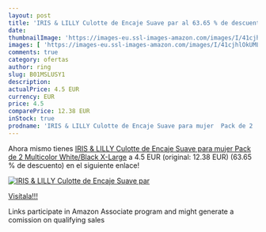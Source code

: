 ```yaml
---
layout: post
title: 'IRIS & LILLY Culotte de Encaje Suave par al 63.65 % de descuento'
date: 
thumbnailImage: 'https://images-eu.ssl-images-amazon.com/images/I/41cjhlOkUML._SL200_.jpg'
images: [ 'https://images-eu.ssl-images-amazon.com/images/I/41cjhlOkUML._SL200_.jpg' ]
comments: true
category: ofertas
author: ring
slug: B01MSLUSY1
description:
actualPrice: 4.5 EUR
currency: EUR
price: 4.5
comparePrice: 12.38 EUR
inStock: true
prodname: 'IRIS & LILLY Culotte de Encaje Suave para mujer  Pack de 2  Multicolor  White/Black   X-Large'
---
```


Ahora mismo tienes [IRIS & LILLY Culotte de Encaje Suave para mujer  Pack de 2  Multicolor  White/Black   X-Large](https://www.amazon.es/dp/B01MSLUSY1/?tag=tolees-21) a 4.5 EUR (original: 12.38 EUR) (63.65 %  de descuento) en el siguiente enlace!

[![IRIS & LILLY Culotte de Encaje Suave par](https://images-eu.ssl-images-amazon.com/images/I/41cjhlOkUML._SL200_.jpg)](https://www.amazon.es/dp/B01MSLUSY1/?tag=tolees-21)

[Visítala!!!](https://www.amazon.es/dp/B01MSLUSY1/?tag=tolees-21)

Links participate in Amazon Associate program and might generate a comission on qualifying sales
